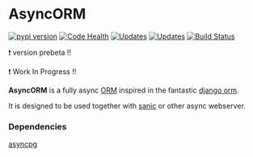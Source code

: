 # AsyncORM

[![pypi version](https://img.shields.io/pypi/v/asyncorm.svg)](https://pypi.python.org/pypi/asyncorm) [![Code Health](https://landscape.io/github/monobot/asyncorm/development/landscape.svg)](https://landscape.io/github/monobot/asyncorm) [![Updates](https://pyup.io/repos/github/monobot/asyncorm/shield.svg)](https://pyup.io/account/repos/github/monobot/asyncorm/) [![Updates](https://codecov.io/github/monobot/asyncorm/example-python.svg)](https://codecov.io/github/monobot/asyncorm/) [![Build Status](https://travis-ci.org/monobot/asyncorm.svg?branch=development)](https://travis-ci.org/monobot/asyncorm)

:exclamation: version prebeta !!

:exclamation: Work In Progress !!

**AsyncORM** is a fully async [ORM](https://en.wikipedia.org/wiki/Object-relational_mapping) inspired in the fantastic [django orm](https://docs.djangoproject.com/en/1.11/topics/db/).

It is designed to be used together with [sanic](https://github.com/channelcat/sanic) or other async webserver.

### Dependencies
[asyncpg](https://github.com/MagicStack/asyncpg)

